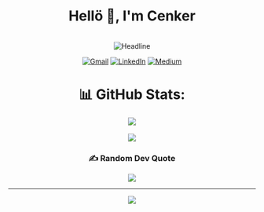 <h1 align="center">Hellö 👋, I'm Cenker</h1>

<br/>

<div align=center>
  <img src="https://readme-typing-svg.herokuapp.com?size=40&duration=3000&color=30DC72&center=true&vCenter=true&width=800&height=100&lines=I'm+an+Android+Developer;" alt="Headline" />
</div>

<p align="center">
  <a href="mailto:cenkeraydin14@gmail.com"><img src="https://img.icons8.com/bubbles/75/000000/gmail.png" alt="Gmail"/></a>
  <a href="https://www.linkedin.com/in/cenker-aydin/"><img src="https://img.icons8.com/bubbles/75/000000/linkedin.png" alt="LinkedIn"/></a>
  <a href="https://medium.com/@cenkeraydin14"><img src="https://img.icons8.com/bubbles/75/000000/medium-new.png" alt="Medium"/></a>
</p>

<div align="center">

# 📊 GitHub Stats:
![](https://github-readme-streak-stats.herokuapp.com/?user=CenkerAydin&theme=dark&hide_border=false)<br/> <br/>
![](https://github-readme-stats.vercel.app/api/top-langs/?username=CenkerAydin&theme=dark&hide_border=false&include_all_commits=false&count_private=false&layout=compact)

### ✍️ Random Dev Quote
![](https://quotes-github-readme.vercel.app/api?type=horizontal&theme=gruvbox)

---
[![](https://visitcount.itsvg.in/api?id=CenkerAydin&icon=0&color=0)](https://visitcount.itsvg.in)

</div>

<!-- Proudly created with GPRM ( https://gprm.itsvg.in ) -->
